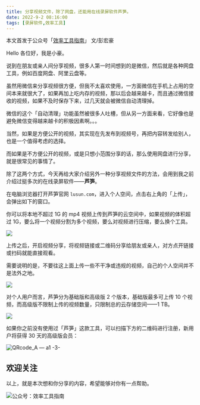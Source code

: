 ```yaml
---
title: 分享视频文件，除了网盘，还能用在线录屏软件芦笋。           
date: 2022-9-2 08:16:00               
tags: [录屏软件,效率工具]                                                                                     
--- 
```



本文首发于公众号「[效率工具指南](https://mp.weixin.qq.com/s/G6c3N1ZrB4uxG5QgUt4yzA)」
文/彭宏豪    

Hello 各位好，我是小豪。   

说到在朋友或亲人间分享视频，很多人第一时间想到的是微信，然后就是各种网盘工具，例如百度网盘、阿里云盘等。   

虽然用微信来分享视频很方便，但我不太喜欢使用，一方面微信在手机上占用的空间本来就很大了，如果再加上吃内存的视频，那以后会越来越卡，而且通过微信接收的视频，如果不及时保存下来，过几天就会被微信自动清理掉。  

微信的这个「自动清理」功能虽然被很多人吐槽，但从另一方面来看，它好像也是避免微信变得越来越卡的积极因素啊。。。                 

当然，如果是方便公开的视频，其实现在先发布到视频号，再把内容转发给别人，也是一个值得考虑的选择。  

而如果是不方便公开的视频，或是只想小范围分享的话，那么使用网盘进行分享，就是很常见的事情了。  


除了这两个方式，今天再给大家介绍另外一种分享视频文件的方法，会用到我之前介绍过挺多次的在线录屏软件——**芦笋**。    

在电脑浏览器打开芦笋官网 `lusun.com`，进入个人空间，点击右上角的「上传」，会弹出如下的窗口。

你可以将本地不超过 1G 的 mp4 视频上传到芦笋的云空间中，如果视频的体积超过 1G，要么将一个视频分割为多个视频，要么对视频进行压缩，要么换个工具。  

![](https://article-picbed-1302715071.cos.ap-guangzhou.myqcloud.com/2022/09/02/16620753895206.jpg)

上传之后，开启视频分享，将视频链接或二维码分享给朋友或亲人，对方点开链接或扫码就能直接观看。  

需要说明的是，不要往这上面上传一些不干净或违规的视频，自己的个人空间并不是法外之地。    

![](https://article-picbed-1302715071.cos.ap-guangzhou.myqcloud.com/2022/09/02/16620762955154.jpg)


对个人用户而言，芦笋分为基础版和高级版 2 个版本，基础版最多可上传 10 个视频，而高级版不限制上传的视频数量，只限制总的云存储空间——1 TB。   

![](https://article-picbed-1302715071.cos.ap-guangzhou.myqcloud.com/2022/09/02/16620765062429.jpg)

如果你之前没有使用过「芦笋」这款工具，可以扫描下方的二维码进行注册，新用户将获得 30 天的高级版会员：   

![QRcode_A — a1 -3-](https://article-picbed-1302715071.cos.ap-guangzhou.myqcloud.com/2022/09/02/qrcodea--a1-3.jpg)


## 欢迎关注     

以上，就是本次想和你分享的内容，希望能够对你有一点帮助。     

![公众号：效率工具指南](https://article-picbed-1302715071.cos.ap-guangzhou.myqcloud.com/2021/05/28/gong-zhong-hao-wei-bu-er-wei-ma-dailogo.png)               







  







